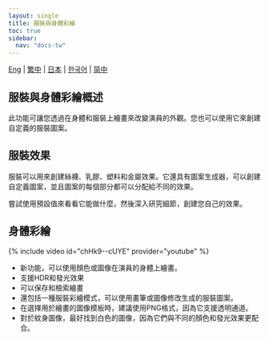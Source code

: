 ```yaml
---
layout: single
title: 服裝與身體彩繪
toc: true
sidebar:
  nav: "docs-tw"
---
```

[Eng](/dancexr/features/outfit_body_paint) | [繁中](/tw/dancexr/features/outfit_body_paint) | [日本](/jp/dancexr/features/outfit_body_paint) | [한국어](/kr/dancexr/features/outfit_body_paint) | [简中](/zh/dancexr/features/outfit_body_paint)


## 服裝與身體彩繪概述
此功能可讓您透過在身體和服裝上繪畫來改變演員的外觀。您也可以使用它來創建自定義的服裝圖案。

## 服裝效果
服裝可以用來創建絲襪、乳膠、塑料和金屬效果。它還具有圖案生成器，可以創建自定義圖案，並且圖案的每個部分都可以分配給不同的效果。

嘗試使用預設值來看看它能做什麼，然後深入研究細節，創建您自己的效果。

## 身體彩繪
{% include video id="chHk9--cUYE" provider="youtube" %}
* 新功能，可以使用顏色或圖像在演員的身體上繪畫。
* 支援HDR和發光效果
* 可以保存和檢索繪畫
* 還包括一種服裝彩繪模式，可以使用畫筆或圖像修改生成的服裝圖案。
* 在選擇用於繪畫的圖像模板時，建議使用PNG格式，因為它支援透明通道。
* 對於紋身圖像，最好找到白色的圖像，因為它們與不同的顏色和發光效果更配合。